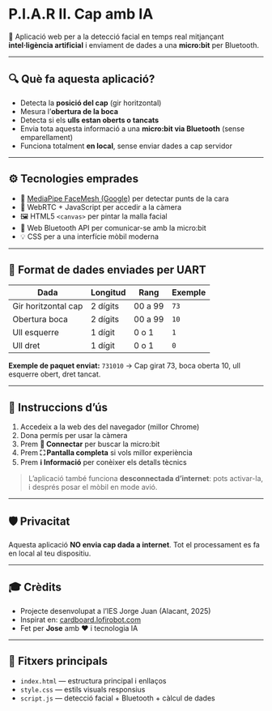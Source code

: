 # P.I.A.R II. Cap amb IA

🎥 Aplicació web per a la detecció facial en temps real mitjançant **intel·ligència artificial** i enviament de dades a una **micro:bit** per Bluetooth.

---

## 🔍 Què fa aquesta aplicació?

- Detecta la **posició del cap** (gir horitzontal)
- Mesura l’**obertura de la boca**
- Detecta si els **ulls estan oberts o tancats**
- Envia tota aquesta informació a una **micro:bit via Bluetooth** (sense emparellament)
- Funciona totalment **en local**, sense enviar dades a cap servidor

---

## ⚙️ Tecnologies emprades

- 🧠 [MediaPipe FaceMesh (Google)](https://ai.google.dev/edge/mediapipe/solutions/vision/face_mesh) per detectar punts de la cara
- 🎥 WebRTC + JavaScript per accedir a la càmera
- 🖼️ HTML5 `<canvas>` per pintar la malla facial
- 📡 Web Bluetooth API per comunicar-se amb la micro:bit
- 💡 CSS per a una interfície mòbil moderna

---

## 🧪 Format de dades enviades per UART

| Dada                | Longitud | Rang     | Exemple |
|---------------------|----------|----------|---------|
| Gir horitzontal cap | 2 dígits | 00 a 99  | `73`    |
| Obertura boca       | 2 dígits | 00 a 99  | `10`    |
| Ull esquerre        | 1 dígit  | 0 o 1    | `1`     |
| Ull dret            | 1 dígit  | 0 o 1    | `0`     |

**Exemple de paquet enviat:** `731010` → Cap girat 73, boca oberta 10, ull esquerre obert, dret tancat.

---

## 📲 Instruccions d’ús

1. Accedeix a la web des del navegador (millor Chrome)
2. Dona permís per usar la càmera
3. Prem **🔵 Connectar** per buscar la micro:bit
4. Prem **⛶ Pantalla completa** si vols millor experiència
5. Prem **ℹ️ Informació** per conèixer els detalls tècnics

> L’aplicació també funciona **desconnectada d’internet**: pots activar-la, i després posar el mòbil en mode avió.

---

## 🛡️ Privacitat

Aquesta aplicació **NO envia cap dada a internet**. Tot el processament es fa en local al teu dispositiu.

---

## 🎓 Crèdits

- Projecte desenvolupat a l’IES Jorge Juan (Alacant, 2025)
- Inspirat en: [cardboard.lofirobot.com](https://cardboard.lofirobot.com)
- Fet per **Jose** amb ❤️ i tecnologia IA

---

## 📂 Fitxers principals

- `index.html` — estructura principal i enllaços
- `style.css` — estils visuals responsius
- `script.js` — detecció facial + Bluetooth + càlcul de dades
